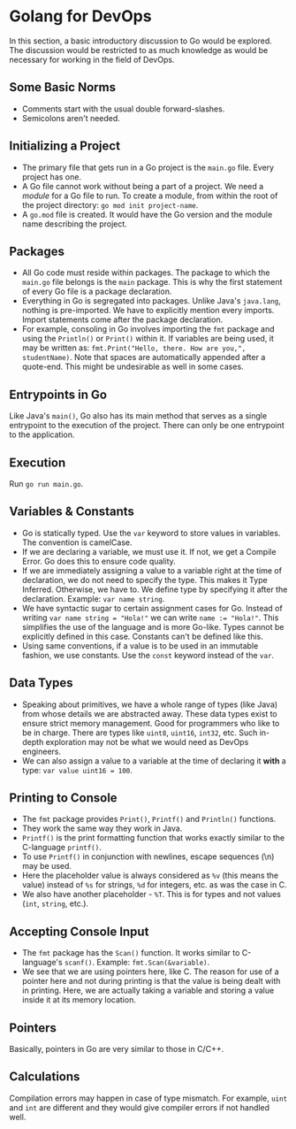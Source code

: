 # Golang for DevOps

In this section, a basic introductory discussion to Go would be explored. The discussion would be restricted to as much knowledge as would be necessary for working in the field of DevOps.


## Some Basic Norms

- Comments start with the usual double forward-slashes.
- Semicolons aren't needed. 


## Initializing a Project

- The primary file that gets run in a Go project is the `main.go` file. Every project has one.
- A Go file cannot work without being a part of a project. We need a *module* for a Go file to run. To create a module, from within the root of the project directory: `go mod init project-name`.
- A `go.mod` file is created. It would have the Go version and the module name describing the project.


## Packages

- All Go code must reside within packages. The package to which the `main.go` file belongs is the `main` package. This is why the first statement of every Go file is a package declaration.
- Everything in Go is segregated into packages. Unlike Java's `java.lang`, nothing is pre-imported. We have to explicitly mention every imports. Import statements come after the package declaration.
- For example, consoling in Go involves importing the `fmt` package and using the `Println()` or `Print()` within it. If variables are being used, it may be written as: `fmt.Print("Hello, there. How are you,", studentName)`. Note that spaces are automatically appended after a quote-end. This might be undesirable as well in some cases.


## Entrypoints in Go

Like Java's `main()`, Go also has its main method that serves as a single entrypoint to the execution of the project. There can only be one entrypoint to the application.


## Execution

Run `go run main.go`.


## Variables & Constants

- Go is statically typed. Use the `var` keyword to store values in variables. The convention is camelCase.
- If we are declaring a variable, we must use it. If not, we get a Compile Error. Go does this to ensure code quality.
- If we are immediately assigning a value to a variable right at the time of declaration, we do not need to specify the type. This makes it Type Inferred. Otherwise, we have to. We define type by specifying it after the declaration. Example: `var name string`.
- We have syntactic sugar to certain assignment cases for Go. Instead of writing `var name string = "Hola!"` we can write `name := "Hola!"`. This simplifies the use of the language and is more Go-like. Types cannot be explicitly defined in this case. Constants can't be defined like this.
- Using same conventions, if a value is to be used in an immutable fashion, we use constants. Use the `const` keyword instead of the `var`.


## Data Types

- Speaking about primitives, we have a whole range of types (like Java) from whose details we are abstracted away. These data types exist to ensure strict memory management. Good for programmers who like to be in charge. There are types like `uint8`, `uint16`, `int32`, etc. Such in-depth exploration may not be what we would need as DevOps engineers.
- We can also assign a value to a variable at the time of declaring it **with** a type: `var value uint16 = 100`.


## Printing to Console

- The `fmt` package provides `Print()`, `Printf()` and `Println()` functions.
- They work the same way they work in Java.
- `Printf()` is the print formatting function that works exactly similar to the C-language `printf()`.
- To use `Printf()` in conjunction with newlines, escape sequences (\n) may be used.
- Here the placeholder value is always considered as `%v` (this means the value) instead of `%s` for strings, `%d` for integers, etc. as was the case in C.
- We also have another placeholder - `%T`. This is for types and not values (`int`, `string`, etc.).


## Accepting Console Input

- The `fmt` package has the `Scan()` function. It works similar to C-language's `scanf()`. Example: `fmt.Scan(&variable)`.
- We see that we are using pointers here, like C. The reason for use of a pointer here and not during printing is that the value is being dealt with in printing. Here, we are actually taking a variable and storing a value inside it at its memory location.


## Pointers

Basically, pointers in Go are very similar to those in C/C++.


## Calculations

Compilation errors may happen in case of type mismatch. For example, `uint` and `int` are different and they would give compiler errors if not handled well.